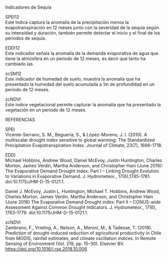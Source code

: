Indicadores de Sequía

SPEI12  
Este índice captura la anomalía de la precipitación menos la evapotranspiración en 12 meses junto con la severidad de la sequía según su intensidad y duración, también permite detectar el inicio y el final de los periodos de sequía.

EDDI12  
Este indicador señala la anomalía de la demanda evaporativa de agua que tiene la atmósfera en un periodo de 12 meses, es decir qué tanto ha cambiado las.

zcSM12  
Este indicador de humedad de suelo, muestra la anomalía que ha presentado la humedad del suelo acumulada a 1m de profundidad en un periodo de 12 meses. 

zcNDVI  
Este índice vegetacional permite capturar la anomalía que ha presentado la vegetación en un periodo de 12 meses. 


REFERENCIAS

SPEI  
Vicente-Serrano, S. M., Beguería, S., & López-Moreno, J. I. (2010). A multiscalar drought index sensitive to global warming: The Standardized Precipitation Evapotranspiration Index. Journal of Climate, 23(7), 1696-1718.

EDDI  
Michael Hobbins, Andrew Wood, Daniel McEvoy, Justin Huntington, Charles Morton, James Verdin, Martha Anderson, and Christopher Hain (June 2016): The Evaporative Demand Drought index: Part I – Linking Drought Evolution to Variations in Evaporative Demand. J. Hydrometeor., 17(6),1745-1761. doi:10.1175/JHM-D-15-0121.1.

Daniel J. McEvoy, Justin L. Huntington, Michael T. Hobbins, Andrew Wood, Charles Morton, James Verdin, Martha Anderson, and Christopher Hain (June 2016) The Evaporative Demand Drought index: Part II – CONUS-wide Assessment Against Common Drought Indicators. J. Hydrometeor., 17(6), 1763-1779. doi:10.1175/JHM-D-15-0121.1.

zcNDVI  
Zambrano, F., Vrieling, A., Nelson, A., Meroni, M., & Tadesse, T. (2018). Prediction of drought-induced reduction of agricultural productivity in Chile from MODIS, rainfall estimates, and climate oscillation indices. In Remote Sensing of Environment (Vol. 219, pp. 15–30). Elsevier BV. https://doi.org/10.1016/j.rse.2018.10.006 
